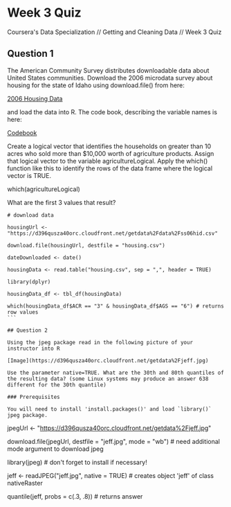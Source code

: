 # Week 3 Quiz

Coursera's Data Specialization // Getting and Cleaning Data // Week 3 Quiz

## Question 1

The American Community Survey distributes downloadable data about United States communities. 
Download the 2006 microdata survey about housing for the state of Idaho using download.file() from here:

[2006 Housing Data](https://d396qusza40orc.cloudfront.net/getdata%2Fdata%2Fss06hid.csv)

and load the data into R. The code book, describing the variable names is here:

[Codebook](https://d396qusza40orc.cloudfront.net/getdata%2Fdata%2FPUMSDataDict06.pdf)

Create a logical vector that identifies the households on greater than 10 acres who sold 
more than $10,000 worth of agriculture products. Assign that logical vector to the variable agricultureLogical. 
Apply the which() function like this to identify the rows of the data frame where the logical vector is TRUE.

which(agricultureLogical)

What are the first 3 values that result?

````
# download data

housingUrl <- "https://d396qusza40orc.cloudfront.net/getdata%2Fdata%2Fss06hid.csv"

download.file(housingUrl, destfile = "housing.csv")

dateDownloaded <- date()

housingData <- read.table("housing.csv", sep = ",", header = TRUE)

library(dplyr)

housingData_df <- tbl_df(housingData)

which(housingData_df$ACR == "3" & housingData_df$AGS == "6") # returns row values
```

## Question 2

Using the jpeg package read in the following picture of your instructor into R

[Image](https://d396qusza40orc.cloudfront.net/getdata%2Fjeff.jpg)

Use the parameter native=TRUE. What are the 30th and 80th quantiles of the resulting data? (some Linux systems may produce an answer 638 different for the 30th quantile)

### Prerequisites

You will need to install 'install.packages()' and load `library()` jpeg package.

````
jpegUrl <- "https://d396qusza40orc.cloudfront.net/getdata%2Fjeff.jpg"

download.file(jpegUrl, destfile = "jeff.jpg", mode = "wb") # need additional mode argument to download jpeg

library(jpeg) # don't forget to install if necessary!

jeff <- readJPEG("jeff.jpg", native = TRUE) # creates object 'jeff' of class nativeRaster

quantile(jeff, probs = c(.3, .8)) # returns answer
````



